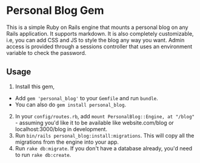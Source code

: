 # Personal Blog Gem

This is a simple Ruby on Rails engine that mounts a personal blog on any Rails application. It supports markdown. It is also completely customizable, i.e, you can add CSS and JS to style the blog any way you    want. Admin access is provided through a sessions controller that uses an environment variable to check the password.

## Usage

1. Install this gem, 
  - Add `gem 'personal_blog'` to your `Gemfile` and run `bundle`. 
  - You can also do `gem install personal_blog`.

2. In your `config/routes.rb`, add `mount PersonalBlog::Engine, at "/blog"` - assuming you'd like it to be available like website.com/blog or localhost:3000/blog in development.
3. Run `bin/rails personal_blog:install:migrations`. This will copy all the migrations from the engine into your app.
4. Run `rake db:migrate`. If you don't have a database already, you'd need to run `rake db:create`.
